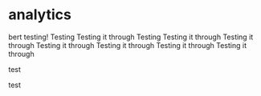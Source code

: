 # analytics
bert testing!
Testing
Testing it through
Testing
Testing it through
Testing it through
Testing it through
Testing it through
Testing it through
Testing it through


test

test
